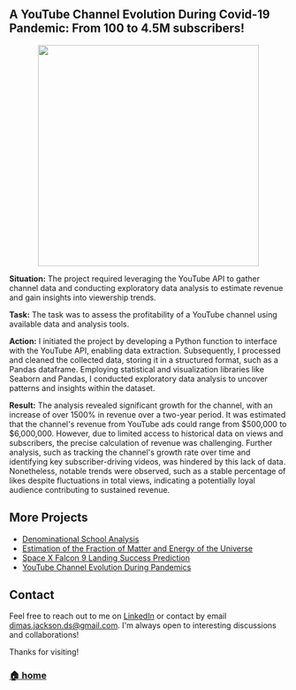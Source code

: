 ## A YouTube Channel Evolution During Covid-19 Pandemic: From 100 to 4.5M subscribers!

<center>
<img src="https://github.com/dimasjackson/dimasjackson.github.io/assets/114688989/d3f9704a-d4f0-4472-93e6-51f221857da6" width=400/>
</center>

**Situation:** The project required leveraging the YouTube API to gather channel data and conducting exploratory data analysis to estimate revenue and gain insights into viewership trends.

**Task:** The task was to assess the profitability of a YouTube channel using available data and analysis tools.

**Action:** I initiated the project by developing a Python function to interface with the YouTube API, enabling data extraction. Subsequently, I processed and cleaned the collected data, storing it in a structured format, such as a Pandas dataframe. Employing statistical and visualization libraries like Seaborn and Pandas, I conducted exploratory data analysis to uncover patterns and insights within the dataset.

**Result:** The analysis revealed significant growth for the channel, with an increase of over 1500% in revenue over a two-year period. 
It was estimated that the channel's revenue from YouTube ads could range from $500,000 to $6,000,000. 
However, due to limited access to historical data on views and subscribers, the precise calculation of revenue was challenging. 
Further analysis, such as tracking the channel's growth rate over time and identifying key subscriber-driving videos, was hindered by this lack of data. 
Nonetheless, notable trends were observed, such as a stable percentage of likes despite fluctuations in total views, indicating a potentially loyal audience contributing to sustained revenue.

## More Projects

* [Denominational School Analysis](./school.md)
* [Estimation of the Fraction of Matter and Energy of the Universe](./universe.md)
* [Space X Falcon 9 Landing Success Prediction](./spacex.md)
* [YouTube Channel Evolution During Pandemics](./youtube.md)

## Contact

Feel free to reach out to me on [LinkedIn](https://www.linkedin.com/in/dimas-jackson) or contact by email [dimas.jackson.ds@gmail.com](mailto:dimas.jackson.ds@gmail.com). I'm always open to interesting discussions and collaborations!

Thanks for visiting!

### [🏠 home](../)
